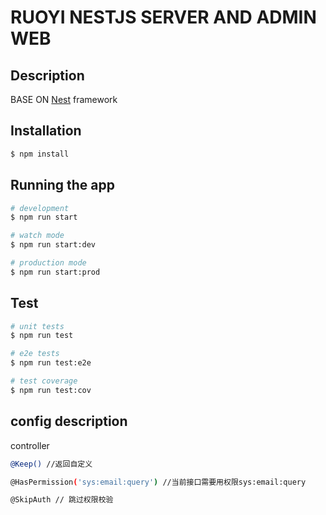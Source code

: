 # RUOYI  NESTJS SERVER AND ADMIN WEB

## Description

BASE ON [Nest](https://github.com/nestjs/nest) framework

## Installation

```bash
$ npm install
```

## Running the app

```bash
# development
$ npm run start

# watch mode
$ npm run start:dev

# production mode
$ npm run start:prod
```

## Test

```bash
# unit tests
$ npm run test

# e2e tests
$ npm run test:e2e

# test coverage
$ npm run test:cov
```

## config description

controller

```bash
@Keep() //返回自定义
```

```bash
@HasPermission('sys:email:query') //当前接口需要用权限sys:email:query
```

```bash
@SkipAuth // 跳过权限校验
```
